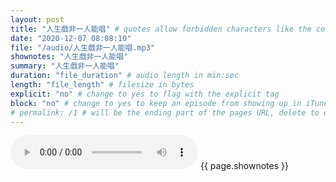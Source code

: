 ```yaml
---
layout: post
title: "人生戲非一人能唱" # quotes allow forbidden characters like the colon
date: "2020-12-07 08:08:10"
file: "/audio/人生戲非一人能唱.mp3"
shownotes: "人生戲非一人能唱"
summary: "人生戲非一人能唱"
duration: "file_duration" # audio length in min:sec
length: "file_length" # filesize in bytes
explicit: "no" # change to yes to flag with the explicit tag
block: "no" # change to yes to keep an episode from showing up in iTunes
# permalink: /1 # will be the ending part of the pages URL, delete to default to the title
---
```


<audio controls>
<source src="{{site.url}}{{site.baseurl}}{{ page.file }}" type="audio/x-mp3">
Your browser does not support the audio element.
</audio>
{{ page.shownotes }}
